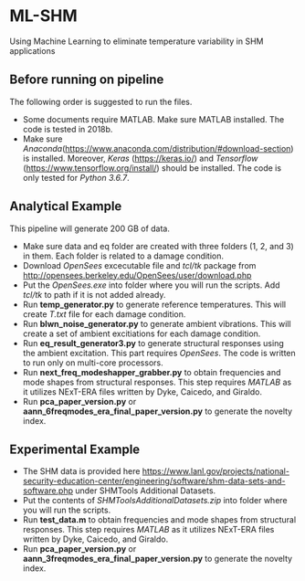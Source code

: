 # ML-SHM
Using Machine Learning to eliminate temperature variability in SHM applications

## Before running on pipeline
The following order is suggested to run the files. 
* Some documents require MATLAB. Make sure MATLAB installed. The code is tested in 2018b.
* Make sure *Anaconda*(https://www.anaconda.com/distribution/#download-section) is installed. Moreover, *Keras* (https://keras.io/) and *Tensorflow* (https://www.tensorflow.org/install/) should be installed. The code is only tested for *Python 3.6.7*.

## Analytical Example
This pipeline will generate 200 GB of data.
* Make sure data and eq folder are created with three folders (1, 2, and 3) in them. Each folder is related to a damage condition.
* Download *OpenSees* excecutable file and *tcl/tk* package from http://opensees.berkeley.edu/OpenSees/user/download.php
* Put the *OpenSees.exe* into folder where you will run the scripts. Add *tcl/tk* to path if it is not added already.
* Run **temp_generator.py** to generate reference temperatures. This will create *T.txt* file for each damage condition.
* Run **blwn_noise_generator.py** to generate ambient vibrations. This will create a set of ambient excitiations for each damage condition.
* Run **eq_result_generator3.py** to generate structural responses using the ambient excitation. This part requires *OpenSees*. The code is written to run only on multi-core processors.
* Run **next_freq_modeshapper_grabber.py** to obtain frequencies and mode shapes from structural responses. This step requires *MATLAB* as it utilizes NExT-ERA files written by Dyke, Caicedo, and Giraldo.
* Run **pca_paper_version.py** or **aann_6freqmodes_era_final_paper_version.py** to generate the novelty index.

## Experimental Example
* The SHM data is provided here
https://www.lanl.gov/projects/national-security-education-center/engineering/software/shm-data-sets-and-software.php under SHMTools Additional Datasets.
* Put the contents of *SHMToolsAdditionalDatasets.zip* into folder where you will run the scripts.
* Run **test_data.m** to obtain frequencies and mode shapes from structural responses. This step requires *MATLAB* as it utilizes NExT-ERA files written by Dyke, Caicedo, and Giraldo.
* Run **pca_paper_version.py** or **aann_3freqmodes_era_final_paper_version.py** to generate the novelty index.
